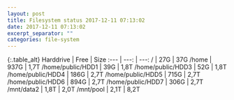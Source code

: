 ```yaml
---
layout: post
title: Filesystem status 2017-12-11 07:13:02
date: 2017-12-11 07:13:02
excerpt_separator: ""
categories: file-system
---
```

{:.table_alt}
Harddrive | Free | Size
:--- | ---: | ---:
/ | 27G | 37G
/home | 937G | 1,7T
/home/public/HDD1 | 39G | 1,8T
/home/public/HDD3 | 52G | 1,8T
/home/public/HDD4 | 186G | 2,7T
/home/public/HDD5 | 715G | 2,7T
/home/public/HDD6 | 894G | 2,7T
/home/public/HDD7 | 306G | 2,7T
/mnt/data2 | 1,8T | 2,0T
/mnt/pool | 2,1T | 8,2T
